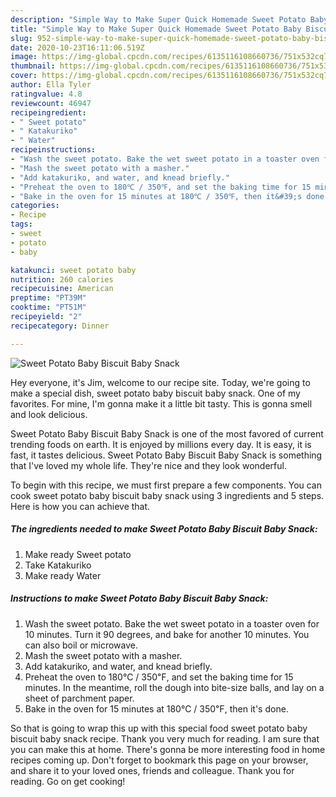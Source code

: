 ```yaml
---
description: "Simple Way to Make Super Quick Homemade Sweet Potato Baby Biscuit Baby Snack"
title: "Simple Way to Make Super Quick Homemade Sweet Potato Baby Biscuit Baby Snack"
slug: 952-simple-way-to-make-super-quick-homemade-sweet-potato-baby-biscuit-baby-snack
date: 2020-10-23T16:11:06.519Z
image: https://img-global.cpcdn.com/recipes/6135116108660736/751x532cq70/sweet-potato-baby-biscuit-baby-snack-recipe-main-photo.jpg
thumbnail: https://img-global.cpcdn.com/recipes/6135116108660736/751x532cq70/sweet-potato-baby-biscuit-baby-snack-recipe-main-photo.jpg
cover: https://img-global.cpcdn.com/recipes/6135116108660736/751x532cq70/sweet-potato-baby-biscuit-baby-snack-recipe-main-photo.jpg
author: Ella Tyler
ratingvalue: 4.8
reviewcount: 46947
recipeingredient:
- " Sweet potato"
- " Katakuriko"
- " Water"
recipeinstructions:
- "Wash the sweet potato. Bake the wet sweet potato in a toaster oven for 10 minutes. Turn it 90 degrees, and bake for another 10 minutes. You can also boil or microwave."
- "Mash the sweet potato with a masher."
- "Add katakuriko, and water, and knead briefly."
- "Preheat the oven to 180℃ / 350℉, and set the baking time for 15 minutes. In the meantime, roll the dough into bite-size balls, and lay on a sheet of parchment paper."
- "Bake in the oven for 15 minutes at 180℃ / 350℉, then it&#39;s done."
categories:
- Recipe
tags:
- sweet
- potato
- baby

katakunci: sweet potato baby 
nutrition: 260 calories
recipecuisine: American
preptime: "PT39M"
cooktime: "PT51M"
recipeyield: "2"
recipecategory: Dinner

---
```



![Sweet Potato Baby Biscuit Baby Snack](https://img-global.cpcdn.com/recipes/6135116108660736/751x532cq70/sweet-potato-baby-biscuit-baby-snack-recipe-main-photo.jpg)

Hey everyone, it's Jim, welcome to our recipe site. Today, we're going to make a special dish, sweet potato baby biscuit baby snack. One of my favorites. For mine, I'm gonna make it a little bit tasty. This is gonna smell and look delicious.



Sweet Potato Baby Biscuit Baby Snack is one of the most favored of current trending foods on earth. It is enjoyed by millions every day. It is easy, it is fast, it tastes delicious. Sweet Potato Baby Biscuit Baby Snack is something that I've loved my whole life. They're nice and they look wonderful.


To begin with this recipe, we must first prepare a few components. You can cook sweet potato baby biscuit baby snack using 3 ingredients and 5 steps. Here is how you can achieve that.

<!--inarticleads1-->

##### The ingredients needed to make Sweet Potato Baby Biscuit Baby Snack:

1. Make ready  Sweet potato
1. Take  Katakuriko
1. Make ready  Water




<!--inarticleads2-->

##### Instructions to make Sweet Potato Baby Biscuit Baby Snack:

1. Wash the sweet potato. Bake the wet sweet potato in a toaster oven for 10 minutes. Turn it 90 degrees, and bake for another 10 minutes. You can also boil or microwave.
1. Mash the sweet potato with a masher.
1. Add katakuriko, and water, and knead briefly.
1. Preheat the oven to 180℃ / 350℉, and set the baking time for 15 minutes. In the meantime, roll the dough into bite-size balls, and lay on a sheet of parchment paper.
1. Bake in the oven for 15 minutes at 180℃ / 350℉, then it&#39;s done.




So that is going to wrap this up with this special food sweet potato baby biscuit baby snack recipe. Thank you very much for reading. I am sure that you can make this at home. There's gonna be more interesting food in home recipes coming up. Don't forget to bookmark this page on your browser, and share it to your loved ones, friends and colleague. Thank you for reading. Go on get cooking!
